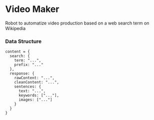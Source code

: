 # Video Maker
Robot to automatize video production based on a web search term on Wikipedia



### Data Structure
```
content = {
  search: {
    term: "...",
    prefix: "..."
  },
  response: {
    rawContent: "...",
    cleanContent: "...",
    sentences: {
      text: "...",
      keywords: ["..."],
      images: ["..."]
    }
  }
}
```
